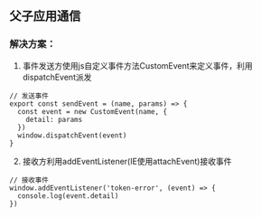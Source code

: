 ## 父子应用通信

### 解决方案：
1. 事件发送方使用js自定义事件方法CustomEvent来定义事件，利用dispatchEvent派发
  
```
// 发送事件
export const sendEvent = (name, params) => {
  const event = new CustomEvent(name, {
    detail: params
  })
  window.dispatchEvent(event)
}
```

2. 接收方利用addEventListener(IE使用attachEvent)接收事件
```
// 接收事件
window.addEventListener('token-error', (event) => {
  console.log(event.detail)
})
```